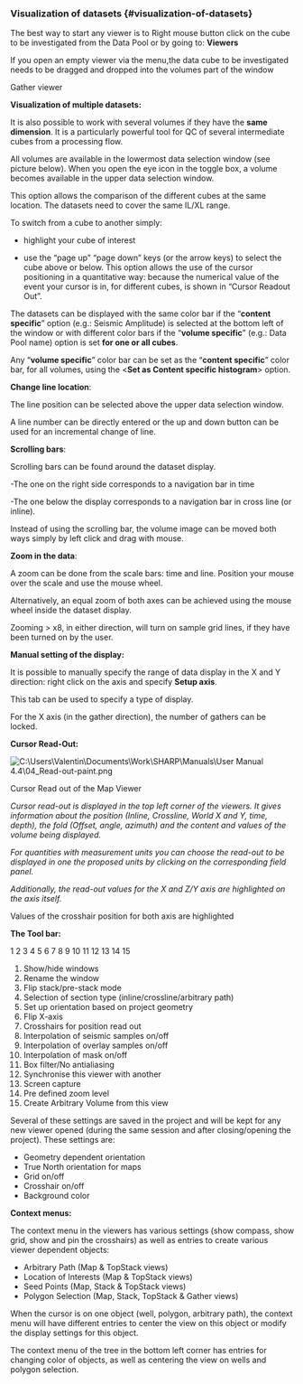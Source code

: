 ### Visualization of datasets {#visualization-of-datasets}

The best way to start any viewer is to Right mouse button click on the cube to be investigated from the Data Pool or by going to: **Viewers**

If you open an empty viewer via the menu,the data cube to be investigated needs to be dragged and dropped into the volumes part of the window

Gather viewer

**Visualization of multiple datasets:**

It is also possible to work with several volumes if they have the **same dimension**. It is a particularly powerful tool for QC of several intermediate cubes from a processing flow.

All volumes are available in the lowermost data selection window (see picture below). When you open the eye icon in the toggle box, a volume becomes available in the upper data selection window.

This option allows the comparison of the different cubes at the same location. The datasets need to cover the same IL/XL range.

To switch from a cube to another simply:

- highlight your cube of interest

- use the “page up” “page down” keys (or the arrow keys) to select the cube above or below. This option allows the use of the cursor positioning in a quantitative way: because the numerical value of the event your cursor is in, for different cubes, is shown in “Cursor Readout Out”.

The datasets can be displayed with the same color bar if the “**content specific**” option (e.g.: Seismic Amplitude) is selected at the bottom left of the window or with different color bars if the “**volume specific**” (e.g.: Data Pool name) option is set **for one or all cubes**.

Any “**volume specific**” color bar can be set as the “**content specific**” color bar, for all volumes, using the &lt;**Set as Content specific histogram**&gt; option.

**Change line location**:

The line position can be selected above the upper data selection window.

A line number can be directly entered or the up and down button can be used for an incremental change of line.

**Scrolling bars**:

Scrolling bars can be found around the dataset display.

-The one on the right side corresponds to a navigation bar in time

-The one below the display corresponds to a navigation bar in cross line (or inline).

Instead of using the scrolling bar, the volume image can be moved both ways simply by left click and drag with mouse.

**Zoom in the data**:

A zoom can be done from the scale bars: time and line. Position your mouse over the scale and use the mouse wheel.

Alternatively, an equal zoom of both axes can be achieved using the mouse wheel inside the dataset display.

Zooming &gt; x8, in either direction, will turn on sample grid lines, if they have been turned on by the user.

**Manual setting of the display:**

It is possible to manually specify the range of data display in the X and Y direction: right click on the axis and specify **Setup axis**.

This tab can be used to specify a type of display.

For the X axis (in the gather direction), the number of gathers can be locked.

**Cursor Read-Out:**

![C:\Users\Valentin\Documents\Work\SHARP\Manuals\User Manual 4.4\04_Read-out-paint.png](C:\Temp\Gitbook3\export\assets\cusersvalentindocumentsworksh.png)

Cursor Read out of the Map Viewer

_Cursor read-out is displayed in the top left corner of the viewers. It gives information about the position (Inline, Crossline, World X and Y, time, depth), the fold (Offset, angle, azimuth) and the content and values of the volume being displayed._

_For quantities with measurement units you can choose the read-out to be displayed in one the proposed units by clicking on the corresponding field panel._

_Additionally, the read-out values for the X and Z/Y axis are highlighted on the axis itself._

Values of the crosshair position for both axis are highlighted

**The Tool bar:**

1 2 3 4 5 6 7 8 9 10 11 12 13 14 15

1.  Show/hide windows
2.  Rename the window
3.  Flip stack/pre-stack mode
4.  Selection of section type (inline/crossline/arbitrary path)
5.  Set up orientation based on project geometry
6.  Flip X-axis
7.  Crosshairs for position read out
8.  Interpolation of seismic samples on/off
9.  Interpolation of overlay samples on/off
10.  Interpolation of mask on/off
11.  Box filter/No antialiasing
12.  Synchronise this viewer with another
13.  Screen capture
14.  Pre defined zoom level
15.  Create Arbitrary Volume from this view

Several of these settings are saved in the project and will be kept for any new viewer opened (during the same session and after closing/opening the project). These settings are:

*   Geometry dependent orientation
*   True North orientation for maps
*   Grid on/off
*   Crosshair on/off
*   Background color

**Context menus:**

The context menu in the viewers has various settings (show compass, show grid, show and pin the crosshairs) as well as entries to create various viewer dependent objects:

*   Arbitrary Path (Map &amp; TopStack views)
*   Location of Interests (Map &amp; TopStack views)
*   Seed Points (Map, Stack &amp; TopStack views)
*   Polygon Selection (Map, Stack, TopStack &amp; Gather views)

When the cursor is on one object (well, polygon, arbitrary path), the context menu will have different entries to center the view on this object or modify the display settings for this object.

The context menu of the tree in the bottom left corner has entries for changing color of objects, as well as centering the view on wells and polygon selection.